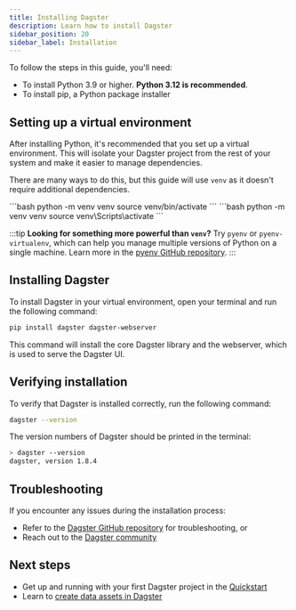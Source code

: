 ```yaml
---
title: Installing Dagster
description: Learn how to install Dagster
sidebar_position: 20
sidebar_label: Installation
---
```


To follow the steps in this guide, you'll need:

- To install Python 3.9 or higher. **Python 3.12 is recommended**.
- To install pip, a Python package installer

## Setting up a virtual environment

After installing Python, it's recommended that you set up a virtual environment. This will isolate your Dagster project from the rest of your system and make it easier to manage dependencies.

There are many ways to do this, but this guide will use `venv` as it doesn't require additional dependencies.

<Tabs>
<TabItem value="macos" label="MacOS">
```bash
python -m venv venv
source venv/bin/activate
```
</TabItem>
<TabItem value="windows" label="Windows">
```bash
python -m venv venv
source venv\Scripts\activate
```
</TabItem>
</Tabs>

:::tip
**Looking for something more powerful than `venv`?** Try `pyenv` or `pyenv-virtualenv`, which can help you manage multiple versions of Python on a single machine. Learn more in the [pyenv GitHub repository](https://github.com/pyenv/pyenv).
:::

## Installing Dagster

To install Dagster in your virtual environment, open your terminal and run the following command:

```bash
pip install dagster dagster-webserver
```

This command will install the core Dagster library and the webserver, which is used to serve the Dagster UI.

## Verifying installation

To verify that Dagster is installed correctly, run the following command:

```bash
dagster --version
```

The version numbers of Dagster should be printed in the terminal:

```bash
> dagster --version
dagster, version 1.8.4
```

## Troubleshooting

If you encounter any issues during the installation process:

- Refer to the [Dagster GitHub repository](https://github.com/dagster-io/dagster) for troubleshooting, or
- Reach out to the [Dagster community](/about/community)

## Next steps

- Get up and running with your first Dagster project in the [Quickstart](/getting-started/quickstart)
- Learn to [create data assets in Dagster](/guides/build/assets/defining-data-assets)
